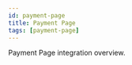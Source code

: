 ```yaml
---
id: payment-page
title: Payment Page
tags: [payment-page]
---
```


Payment Page integration overview.